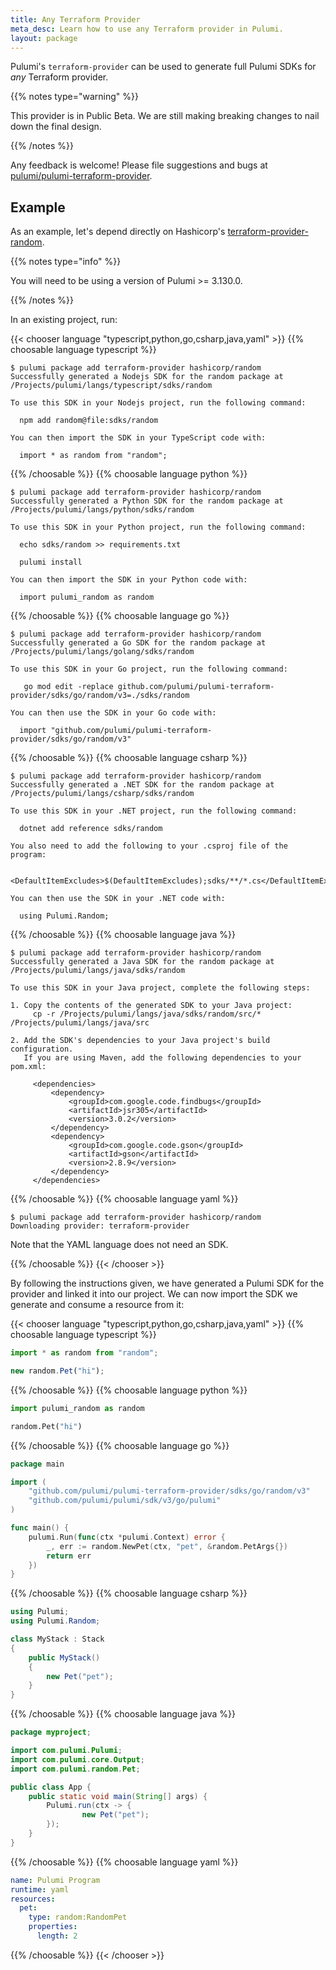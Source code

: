 ```yaml
---
title: Any Terraform Provider
meta_desc: Learn how to use any Terraform provider in Pulumi.
layout: package
---
```


Pulumi's `terraform-provider` can be used to generate full Pulumi SDKs for *any* Terraform provider.

{{% notes type="warning" %}}

This provider is in Public Beta. We are still making breaking changes to nail down the
final design.

{{% /notes %}}

Any feedback is welcome! Please file suggestions and bugs at [pulumi/pulumi-terraform-provider](https://github.com/pulumi/pulumi-terraform-provider/issues).

## Example

As an example, let's depend directly on Hashicorp's [terraform-provider-random](https://github.com/hashicorp/terraform-provider-random).

{{% notes type="info" %}}

You will need to be using a version of Pulumi >= 3.130.0.

{{% /notes %}}

In an existing project, run:

{{< chooser language "typescript,python,go,csharp,java,yaml" >}}
{{% choosable language typescript %}}

```console
$ pulumi package add terraform-provider hashicorp/random
Successfully generated a Nodejs SDK for the random package at /Projects/pulumi/langs/typescript/sdks/random

To use this SDK in your Nodejs project, run the following command:

  npm add random@file:sdks/random

You can then import the SDK in your TypeScript code with:

  import * as random from "random";

```

{{% /choosable %}}
{{% choosable language python %}}

```console
$ pulumi package add terraform-provider hashicorp/random
Successfully generated a Python SDK for the random package at /Projects/pulumi/langs/python/sdks/random

To use this SDK in your Python project, run the following command:

  echo sdks/random >> requirements.txt

  pulumi install

You can then import the SDK in your Python code with:

  import pulumi_random as random

```

{{% /choosable %}}
{{% choosable language go %}}

```console
$ pulumi package add terraform-provider hashicorp/random
Successfully generated a Go SDK for the random package at /Projects/pulumi/langs/golang/sdks/random

To use this SDK in your Go project, run the following command:

   go mod edit -replace github.com/pulumi/pulumi-terraform-provider/sdks/go/random/v3=./sdks/random

You can then use the SDK in your Go code with:

  import "github.com/pulumi/pulumi-terraform-provider/sdks/go/random/v3"

```

{{% /choosable %}}
{{% choosable language csharp %}}

```console
$ pulumi package add terraform-provider hashicorp/random
Successfully generated a .NET SDK for the random package at /Projects/pulumi/langs/csharp/sdks/random

To use this SDK in your .NET project, run the following command:

  dotnet add reference sdks/random

You also need to add the following to your .csproj file of the program:

  <DefaultItemExcludes>$(DefaultItemExcludes);sdks/**/*.cs</DefaultItemExcludes>

You can then use the SDK in your .NET code with:

  using Pulumi.Random;

```

{{% /choosable %}}
{{% choosable language java %}}

```console
$ pulumi package add terraform-provider hashicorp/random
Successfully generated a Java SDK for the random package at /Projects/pulumi/langs/java/sdks/random

To use this SDK in your Java project, complete the following steps:

1. Copy the contents of the generated SDK to your Java project:
     cp -r /Projects/pulumi/langs/java/sdks/random/src/* /Projects/pulumi/langs/java/src

2. Add the SDK's dependencies to your Java project's build configuration.
   If you are using Maven, add the following dependencies to your pom.xml:

     <dependencies>
         <dependency>
             <groupId>com.google.code.findbugs</groupId>
             <artifactId>jsr305</artifactId>
             <version>3.0.2</version>
         </dependency>
         <dependency>
             <groupId>com.google.code.gson</groupId>
             <artifactId>gson</artifactId>
             <version>2.8.9</version>
         </dependency>
     </dependencies>
```

{{% /choosable %}}
{{% choosable language yaml %}}

```console
$ pulumi package add terraform-provider hashicorp/random
Downloading provider: terraform-provider
```

Note that the YAML language does not need an SDK.

{{% /choosable %}}
{{< /chooser >}}

By following the instructions given, we have generated a Pulumi SDK for the provider and
linked it into our project. We can now import the SDK we generate and consume a resource from it:

{{< chooser language "typescript,python,go,csharp,java,yaml" >}}
{{% choosable language typescript %}}

```ts
import * as random from "random";

new random.Pet("hi");
```

{{% /choosable %}}
{{% choosable language python %}}

```python
import pulumi_random as random

random.Pet("hi")
```

{{% /choosable %}}
{{% choosable language go %}}

```go
package main

import (
	"github.com/pulumi/pulumi-terraform-provider/sdks/go/random/v3"
	"github.com/pulumi/pulumi/sdk/v3/go/pulumi"
)

func main() {
	pulumi.Run(func(ctx *pulumi.Context) error {
		_, err := random.NewPet(ctx, "pet", &random.PetArgs{})
		return err
	})
}
```

{{% /choosable %}}
{{% choosable language csharp %}}

```csharp
using Pulumi;
using Pulumi.Random;

class MyStack : Stack
{
    public MyStack()
    {
        new Pet("pet");
    }
}
```

{{% /choosable %}}
{{% choosable language java %}}

```java
package myproject;

import com.pulumi.Pulumi;
import com.pulumi.core.Output;
import com.pulumi.random.Pet;

public class App {
    public static void main(String[] args) {
        Pulumi.run(ctx -> {
                new Pet("pet");
        });
    }
}
```

{{% /choosable %}}
{{% choosable language yaml %}}

```yaml
name: Pulumi Program
runtime: yaml
resources:
  pet:
    type: random:RandomPet
    properties:
      length: 2
```

{{% /choosable %}}
{{< /chooser >}}
